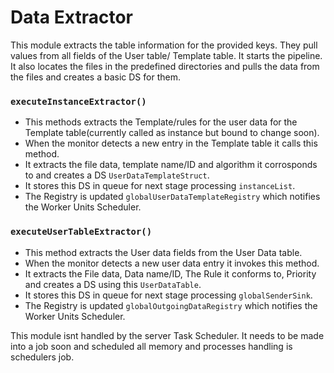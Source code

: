 # Data Extractor

This module extracts the table information for the provided keys. They pull values from all fields of the User table/ Template table. It starts the pipeline. It also locates the
files in the predefined directories and pulls the data from the files and creates a basic DS for them.

### `executeInstanceExtractor()`

- This methods extracts the Template/rules for the user data for the Template table(currently called as instance but bound to change soon).
- When the monitor detects a new entry in the Template table it calls this method.
- It extracts the file data, template name/ID and algorithm it corrosponds to and creates a DS `UserDataTemplateStruct`.
- It stores this DS in queue for next stage processing `instanceList`.
- The Registry is updated `globalUserDataTemplateRegistry` which notifies the Worker Units Scheduler.

### `executeUserTableExtractor()`

- This method extracts the User data fields from the User Data table.
- When the monitor detects a new user data entry it invokes this method.
- It extracts the File data, Data name/ID, The Rule it conforms to, Priority and creates a DS using this `UserDataTable`.
- It stores this DS in queue for next stage processing `globalSenderSink`.
- The Registry is updated `globalOutgoingDataRegistry` which notifies the Worker Units Scheduler.

This module isnt handled by the server Task Scheduler. It needs to be made into a job soon and scheduled all memory and processes handling is schedulers job.
